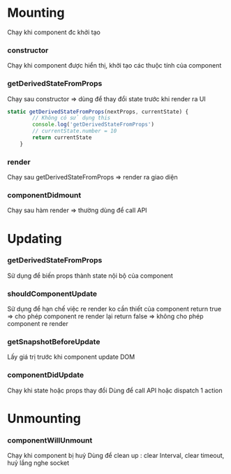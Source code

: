 <!-- Mounting -->

# Mounting

Chạy khi component đc khởi tạo

### constructor

Chạy khi component được hiển thị, khởi tạo các thuộc tính của component

### getDerivedStateFromProps

Chạy sau constructor => dùng để thay đổi state trước khi render ra UI

```js
static getDerivedStateFromProps(nextProps, currentState) {
        // Không có sử dụng this
        console.log('getDerivedStateFromProps')
        // currentState.number = 10
        return currentState
    }
```

### render

Chạy sau getDerivedStateFromProps => render ra giao diện

### componentDidmount

Chạy sau hàm render => thường dùng để call API

# Updating

### getDerivedStateFromProps

Sử dụng để biến props thành state nội bộ của component

### shouldComponentUpdate

Sử dụng để hạn chế việc re render ko cần thiết của component
return true => cho phép component re render lại
return false => không cho phép component re render

### getSnapshotBeforeUpdate
Lấy giá trị trước khi component update DOM

### componentDidUpdate
Chạy khi state hoặc props thay đổi
Dùng để call API hoặc dispatch 1 action


# Unmounting

### componentWillUnmount
Chạy khi component bị huỷ
Dùng để clean up : clear Interval, clear timeout, huỷ lắng nghe socket

